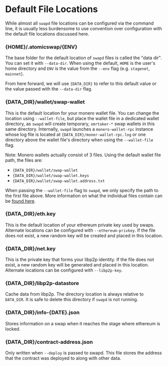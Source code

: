 # Default File Locations

While almost all `swapd` file locations can be configured via the command line, it is
usually less burdensome to use convention over configuration with the default file
locations discussed here.

### {HOME}/.atomicswap/{ENV}

The base folder for the default location of `swapd` files is called the "data dir". You
can set it with `--data-dir`. When using the default, `HOME` is the user's home directory
and `ENV` is the value from the `--env` flag (e.g. `stagenet`, `mainnet`).

From here forward, we will use `{DATA_DIR}` to refer to this default value or the value
passed with the `--data-dir` flag.

### {DATA_DIR}/wallet/swap-wallet

This is the default location for your monero wallet file. You can change the location
using `--wallet-file`, but place the wallet file in a dedicated wallet directory, as
`swapd` will create temporary, `xmrtaker-*` swap wallets in this same directory.
Internally, `swapd` launches a `monero-wallet-rpc` instance whose log file is located at
`{DATA_DIR}/moner-wallet-rpc.log` or one directory above the wallet file's directory when
using the `--wallet-file` flag.

Note: Monero wallets actually consist of 3 files. Using the default wallet file path, the
files are:
* `{DATA_DIR}/wallet/swap-wallet`
* `{DATA_DIR}/wallet/swap-wallet.keys`
* `{DATA_DIR}/wallet/swap-wallet.address.txt`

When passing the `--wallet-file` flag to `swapd`, we only specify the path to the first
file above. More information on what the individual files contain can be
[found here](https://monero.stackexchange.com/a/2804/3691).

### {DATA_DIR}/eth.key

This is the default location of your ethereum private key used by swaps. Alternate
locations can be configured with `--ethereum-privkey`. If the file does not
exist, a new random key will be created and placed in this location.

### {DATA_DIR}/net.key

This is the private key that forms your libp2p identity. If the file does not exist, a new
random key will be generated and placed in this location. Alternate locations can be
configured with `--libp2p-key`.

### {DATA_DIR}/libp2p-datastore

Cache data from libp2p. The directory location is always relative to `DATA_DIR`.
It is safe to delete this directory if `swapd` is not running.

### {DATA_DIR}/info-{DATE}.json

Stores information on a swap when it reaches the stage where ethereum is locked.

### {DATA_DIR}/contract-address.json

Only written when `--deploy` is passed to swapd. This file stores the address
that the contract was deployed to along with other data.
